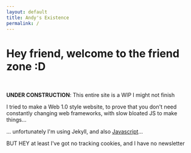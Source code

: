 ```yaml
---
layout: default
title: Andy's Existence
permalink: /
---
```


<link href="/css/index.css" rel="stylesheet" type="text/css" media="all">
<div class="top-header">
  <h1 class="center console-typed" id="console-banner">
    Hey friend, welcome to the friend zone :D
  </h1>
  <br/>
</div>

__UNDER CONSTRUCTION__: This entire site is a WIP I might not finish

I tried to make a Web 1.0 style website, to prove that you don't need
constantly changing web frameworks, with slow bloated JS to make
things\...

\... unfortunately I'm using Jekyll, and also [Javascript](/9ufhdipklifwduhgsdaklfjko)\...

BUT HEY at least I've got no tracking cookies, and I have no newsletter

<script>
  function init() {
    typeOutText('#console-banner',
      {
        ms: 60,
        slowCoeff: 6,
        align: 'center',
        endWithCursor: true,
      })
  }

  window.onload = init
</script>
